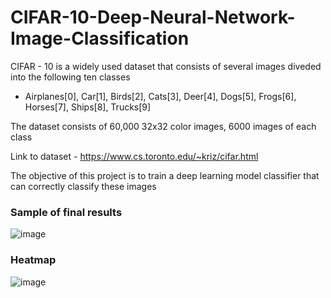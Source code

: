 # CIFAR-10-Deep-Neural-Network-Image-Classification

CIFAR - 10 is a widely used dataset that consists of several images diveded into the following ten classes

*   Airplanes[0], Car[1], Birds[2], Cats[3], Deer[4], Dogs[5], Frogs[6], Horses[7], Ships[8], Trucks[9]

The dataset consists of 60,000 32x32 color images, 6000 images of each class

Link to dataset - https://www.cs.toronto.edu/~kriz/cifar.html 

The objective of this project is to train a deep learning model classifier that can correctly classify these images

### Sample of final results

![image](https://user-images.githubusercontent.com/96924468/166061834-f8834c27-be2b-4f7a-9dcd-9c18e3000ebb.png)

### Heatmap

![image](https://user-images.githubusercontent.com/96924468/166061962-a448629a-a87c-4908-9ce4-3e3d98e1a018.png)

